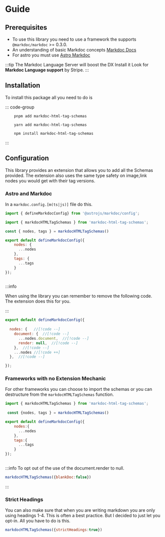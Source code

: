 # Guide

## Prerequisites

- To use this library you need to use a framework the supports `@markdoc/markdoc` >= 0.3.0.
- An understanding of basic Markdoc concepts [Markdoc Docs](https://markdoc.dev)
- For astro you must use [Astro Markdoc](https://docs.astro.build/en/guides/integrations-guide/markdoc/)

:::tip The Markdoc Language Server will boost the DX
Install it Look for **Markdoc Language support** by Stripe.
:::

## Installation

To install this package all you need to do is

::: code-group

```shell [pnpm]
    pnpm add markdoc-html-tag-schemas
```

```shell [yarn]
    yarn add markdoc-html-tag-schemas
```

```shell [npm]
    npm install markdoc-html-tag-schemas
```

:::

## Configuration

This library provides an extension that allows you to add all the Schemas provided.
The extension also uses the same type safety on image,link nodes you would get with
their tag versions.

### Astro and Markdoc

In a `markdoc.config.[m(ts|js)]` file do this.

```js
import { defineMarkdocConfig} from '@astrojs/markdoc/config';

import { markdocHTMLTagSchemas } from 'markdoc-html-tag-schemas';

const { nodes, tags } = markdocHTMLTagSchemas()

export default defineMarkdocConfig({
    nodes: {
      ...nodes
    },
    tags: {
      ...tags
    }
});
 
```

:::info

When using the library you can remember to remove the following code.
The extension does this for you.  

:::

```js
export default defineMarkdocConfig({
    
  nodes: {   //[!code --]
    document: {  //[!code --]
      ...nodes.document,  //[!code --]
      render: null,  //[!code --]
    },  //[!code --]
    ...nodes //[!code ++]
  },  //[!code --]

});
```

### Frameworks with no Extension Mechanic

 For other frameworks you can choose to import the schemas or you can destructure
from the `markdocHTMLTagSchemas` function.

```js
import { markdocHTMLTagSchemas } from 'markdoc-html-tag-schemas';
  
 const {nodes, tags } = markdocHTMLTagSchemas()

export default defineMarkdocConfig({
    nodes:{
      ...nodes 
    },
    tags:{
      ...tags
    }
});
    
```

:::info
To opt out of the use of the document.render to null.

```js
markdocHTMLTagSchemas({blankDoc:false})
```

:::

### Strict Headings

You can also make sure that when you are writing markdown you are only using headings 1-4.
This is often a best practice. But I decided to just let you opt-in.
All you have to do is this.

```js
markdocHTMLTagSchemas({strictHeadings:true})
```
